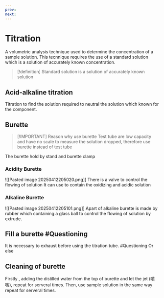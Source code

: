 ```yaml
---
prev: 
next:
---
```

# Titration 
A volumetric analysis technique used to determine the concentration of a sample solution. 
This tecnnique requires the use of a standard solution which is a solution of accurately known concentration.

> [!definition] Standard solution
>  is a solution of accurately known solution




## Acid-alkaline titration
Titration to find the solution required to neutral the solution which known for the component. 


## Burette

> [!IMPORTANT] Reason why use burette
> Test tube are low capacity and have no scale to measure the solution dropped, therefore use burette instead of test tube



The burette hold by stand and burette clamp

### Acidity Burette
![[Pasted image 20250412205020.png]]
There is a valve to control the flowing of solution
It can use to contain the oxidizing and acidic solution
### Alkaline Burette 
![[Pasted image 20250412205101.png]]
Apart of alkaline burette is made by rubber which containing a glass ball to control the flowing of solution by extrude.

## Fill a burette #Questioning
It is necessary to exhaust before using the titration tube. #Questioning
Or else 
## Cleaning of burette
Firstly , adding the distilled water from the top of burette and let the jet (噴嘴), repeat for serveral times. Then, use sample solution in the same way repeat for serveral times.